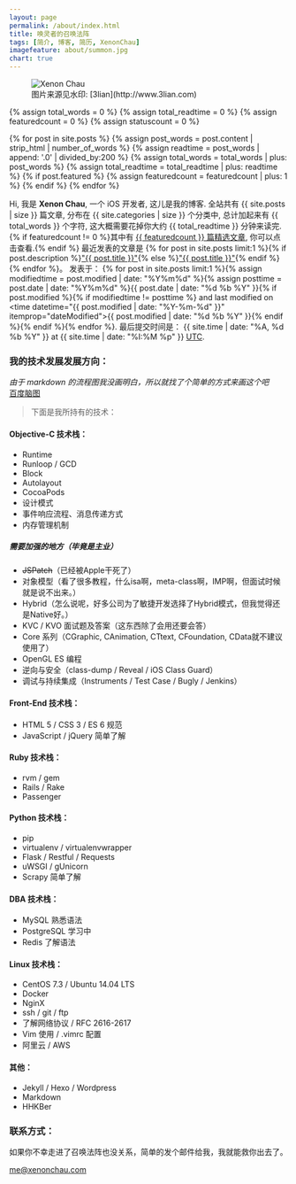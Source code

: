 ```yaml
---
layout: page
permalink: /about/index.html
title: 唤灵者的召唤法阵
tags: [简介, 博客, 简历, XenonChau]
imagefeature: about/summon.jpg
chart: true
---
```

<figure>
  <img src="{{ site.url }}/images/about/summon.jpg" alt="Xenon Chau">
  <figcaption>图片来源见水印: [3lian](http://www.3lian.com)</figcaption>
</figure>

{% assign total_words = 0 %}
{% assign total_readtime = 0 %}
{% assign featuredcount = 0 %}
{% assign statuscount = 0 %}

{% for post in site.posts %}
    {% assign post_words = post.content | strip_html | number_of_words %}
    {% assign readtime = post_words | append: '.0' | divided_by:200 %}
    {% assign total_words = total_words | plus: post_words %}
    {% assign total_readtime = total_readtime | plus: readtime %}
    {% if post.featured %}
    {% assign featuredcount = featuredcount | plus: 1 %}
    {% endif %}
{% endfor %}


Hi, 我是 **Xenon Chau**, 一个 iOS 开发者, 这儿是我的博客. 全站共有 {{ site.posts | size }} 篇文章, 分布在 {{ site.categories | size }} 个分类中, 总计加起来有 {{ total_words }} 个字符, 这大概需要花掉你大约 <span class="time">{{ total_readtime }}</span> 分钟来读完. {% if featuredcount != 0 %}其中有 <a href="{{ site.url }}/featured">{{ featuredcount }} 篇精选文章</a>, 你可以点击查看.{% endif %} 最近发表的文章是 {% for post in site.posts limit:1 %}{% if post.description %}<a href="{{ site.url }}{{ post.url }}" title="{{ post.description }}">"{{ post.title }}"</a>{% else %}<a href="{{ site.url }}{{ post.url }}" title="{{ post.description }}" title="Read more about {{ post.title }}">"{{ post.title }}"</a>{% endif %}{% endfor %}。 发表于： {% for post in site.posts limit:1 %}{% assign modifiedtime = post.modified | date: "%Y%m%d" %}{% assign posttime = post.date | date: "%Y%m%d" %}<time datetime="{{ post.date | date_to_xmlschema }}" class="post-time">{{ post.date | date: "%d %b %Y" }}</time>{% if post.modified %}{% if modifiedtime != posttime %} and last modified on <time datetime="{{ post.modified | date: "%Y-%m-%d" }}" itemprop="dateModified">{{ post.modified | date: "%d %b %Y" }}</time>{% endif %}{% endif %}{% endfor %}. 最后提交时间是： {{ site.time | date: "%A, %d %b %Y" }} at {{ site.time | date: "%I:%M %p" }} [UTC](http://en.wikipedia.org/wiki/Coordinated_Universal_Time "Temps Universel Coordonné").


### 我的技术发展发展方向：

*由于 markdown 的流程图我没画明白，所以就找了个简单的方式来画这个吧*  
[百度脑图](http://naotu.baidu.com/file/83c17528d7e435047aadafb90b28efcd)

> 下面是我所持有的技术：

#### Objective-C 技术栈：
* Runtime
* Runloop / GCD
* Block
* Autolayout
* CocoaPods
* 设计模式
* 事件响应流程、消息传递方式
* 内存管理机制

##### 需要加强的地方（毕竟是主业）
* <del>JSPatch</del>（已经被Apple干死了）
* 对象模型（看了很多教程，什么isa啊，meta-class啊，IMP啊，但面试时候就是说不出来。）
* Hybrid（怎么说呢，好多公司为了敏捷开发选择了Hybrid模式，但我觉得还是Native好。）
* KVC / KVO 面试题及答案（这东西除了会用还要会答）
* Core 系列（CGraphic, CAnimation, CTtext, CFoundation, CData就不建议使用了）
* OpenGL ES 编程
* 逆向与安全（class-dump / Reveal / iOS Class Guard）
* 调试与持续集成（Instruments / Test Case / Bugly / Jenkins）

#### Front-End 技术栈：
* HTML 5 / CSS 3 / ES 6 规范
* JavaScript / jQuery 简单了解

#### Ruby 技术栈：
* rvm / gem
* Rails / Rake
* Passenger

#### Python 技术栈：
* pip
* virtualenv / virtualenvwrapper
* Flask / Restful / Requests
* uWSGI / gUnicorn
* Scrapy 简单了解

#### DBA 技术栈：
* MySQL 熟悉语法
* PostgreSQL 学习中
* Redis 了解语法

#### Linux 技术栈：
* CentOS 7.3 / Ubuntu 14.04 LTS
* Docker
* NginX
* ssh / git / ftp
* 了解网络协议 / RFC 2616-2617
* Vim 使用 / .vimrc 配置
* 阿里云 / AWS

#### 其他：
* Jekyll / Hexo / Wordpress 
* Markdown
* HHKBer

### 联系方式：

如果你不幸走进了召唤法阵也没关系，简单的发个邮件给我，我就能救你出去了。

<a href="mailto:me@xenonchau.com?subject=Hi, Xenon. 有兴趣到我司工作吗？">me@xenonchau.com</a>

